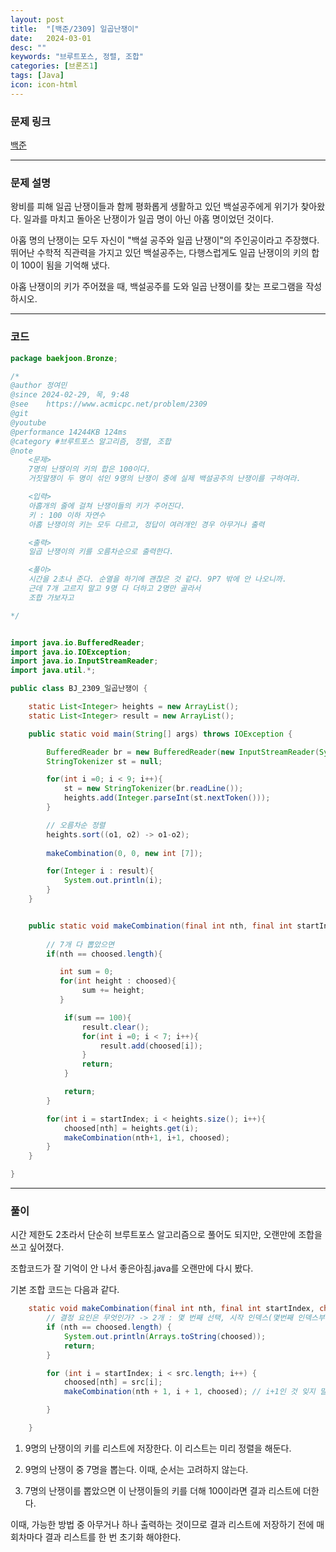 ```yaml
---
layout: post
title:  "[백준/2309] 일곱난쟁이"
date:   2024-03-01
desc: ""
keywords: "브루트포스, 정렬, 조합"
categories: [브론즈1]
tags: [Java]
icon: icon-html
---
```


### 문제 링크
[백준](https://www.acmicpc.net/problem/2309)

---

### 문제 설명
왕비를 피해 일곱 난쟁이들과 함께 평화롭게 생활하고 있던 백설공주에게 위기가 
찾아왔다. 일과를 마치고 돌아온 난쟁이가 일곱 명이 아닌 아홉 명이었던 것이다.

아홉 명의 난쟁이는 모두 자신이 "백설 공주와 일곱 난쟁이"의 주인공이라고 주장했다. 뛰어난 수학적 직관력을 가지고 있던 백설공주는, 다행스럽게도 일곱 난쟁이의 키의 합이 100이 됨을 기억해 냈다.

아홉 난쟁이의 키가 주어졌을 때, 백설공주를 도와 일곱 난쟁이를 찾는 프로그램을 작성하시오.

---

### 코드
```JAVA
package baekjoon.Bronze;

/*
@author 정여민
@since 2024-02-29, 목, 9:48
@see    https://www.acmicpc.net/problem/2309
@git
@youtube
@performance 14244KB 124ms
@category #브루트포스 알고리즘, 정렬, 조합
@note
    <문제>
    7명의 난쟁이의 키의 합은 100이다.
    거짓말쟁이 두 명이 섞인 9명의 난쟁이 중에 실제 백설공주의 난쟁이를 구하여라.

    <입력>
    아홉개의 줄에 걸쳐 난쟁이들의 키가 주어진다.
    키 : 100 이하 자연수
    아홉 난쟁이의 키는 모두 다르고, 정답이 여러개인 경우 아무거나 출력

    <출력>
    일곱 난쟁이의 키를 오름차순으로 출력한다.

    <풀이>
    시간을 2초나 준다. 순열을 하기에 괜찮은 것 같다. 9P7 밖에 안 나오니까.
    근데 7개 고르지 말고 9명 다 더하고 2명만 골라서
    조합 가보자고

*/


import java.io.BufferedReader;
import java.io.IOException;
import java.io.InputStreamReader;
import java.util.*;

public class BJ_2309_일곱난쟁이 {

    static List<Integer> heights = new ArrayList();
    static List<Integer> result = new ArrayList();

    public static void main(String[] args) throws IOException {

        BufferedReader br = new BufferedReader(new InputStreamReader(System.in));
        StringTokenizer st = null;

        for(int i =0; i < 9; i++){
            st = new StringTokenizer(br.readLine());
            heights.add(Integer.parseInt(st.nextToken()));
        }

        // 오름차순 정렬
        heights.sort((o1, o2) -> o1-o2);
        
        makeCombination(0, 0, new int [7]);

        for(Integer i : result){
            System.out.println(i);
        }
    }


    public static void makeCombination(final int nth, final int startIndex, int[] choosed ){
        
        // 7개 다 뽑았으면
        if(nth == choosed.length){

           int sum = 0;
           for(int height : choosed){
                sum += height;
           }

            if(sum == 100){
                result.clear();
                for(int i =0; i < 7; i++){
                    result.add(choosed[i]);
                }
                return;
            }

            return;
        }

        for(int i = startIndex; i < heights.size(); i++){
            choosed[nth] = heights.get(i);
            makeCombination(nth+1, i+1, choosed);
        }
    }

}

```

---
### 풀이
시간 제한도 2초라서 단순히 브루트포스 알고리즘으로 풀어도 되지만, 오랜만에 조합을 쓰고 싶어졌다.

조합코드가 잘 기억이 안 나서 좋은아침.java를 오랜만에 다시 봤다.

기본 조합 코드는 다음과 같다.
```JAVA
	static void makeCombination(final int nth, final int startIndex, char[] choosed) {
		// 결정 요인은 무엇인가? -> 2개 : 몇 번째 선택, 시작 인덱스(몇번째 인덱스부터 고를 것인가?)
		if (nth == choosed.length) {
			System.out.println(Arrays.toString(choosed));
			return;
		}

		for (int i = startIndex; i < src.length; i++) {
			choosed[nth] = src[i];
			makeCombination(nth + 1, i + 1, choosed); // i+1인 것 잊지 말자!

		}

	}
```

1. 9명의 난쟁이의 키를 리스트에 저장한다.
이 리스트는 미리 정렬을 해둔다.

2. 9명의 난쟁이 중 7명을 뽑는다. 이때, 순서는 고려하지 않는다. 

3. 7명의 난쟁이를 뽑았으면 이 난쟁이들의 키를 더해 100이라면 결과 리스트에 더한다.

이때, 가능한 방법 중 아무거나 하나 출력하는 것이므로 결과 리스트에 저장하기 전에 매 회차마다 결과 리스트를 한 번 초기화 해야한다.
